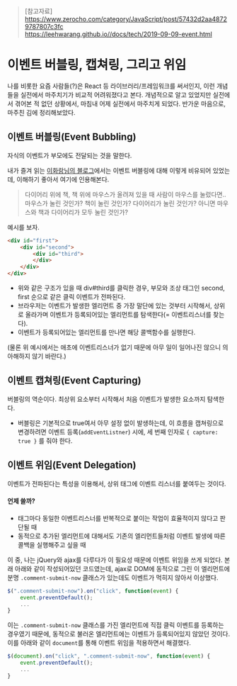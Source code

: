 > [참고자료]  
> https://www.zerocho.com/category/JavaScript/post/57432d2aa48729787807c3fc  
> https://leehwarang.github.io//docs/tech/2019-09-09-event.html  

# 이벤트 버블링, 캡쳐링, 그리고 위임

나를 비롯한 요즘 사람들(?)은 React 등 라이브러리/프레임워크를 써서인지, 이런 개념들을 실전에서 마주치기가 비교적 어려워졌다고 본다. 개념적으로 알고 있었지만 실전에서 겪어본 적 없던 상황에서, 마침내 어제 실전에서 마주치게 되었다. 반가운 마음으로, 마주친 김에 정리해보았다.

## 이벤트 버블링(Event Bubbling)
자식의 이벤트가 부모에도 전달되는 것을 말한다.  

내가 즐겨 읽는 [이화랑님의 블로그](https://leehwarang.github.io/)에서는 이벤트 버블링에 대해 이렇게 비유되어 있었는데, 이해하기 좋아서 여기에 인용해본다.  

> 다이어리 위에 책, 책 위에 마우스가 올려져 있을 때 사람이 마우스를 눌렀다면.. 마우스가 눌린 것인가? 책이 눌린 것인가? 다이어리가 눌린 것인가? 아니면 마우스와 책과 다이어리가 모두 눌린 것인가?

예시를 보자.

```html
<div id="first">
    <div id="second">
        <div id="third">
        </div>
    </div>
</div>
```

- 위와 같은 구조가 있을 때 div#third를 클릭한 경우, 부모와 조상 태그인 second, first 순으로 같은 클릭 이벤트가 전파된다.
- 브라우저는 이벤트가 발생한 엘리먼트 중 가장 말단에 있는 것부터 시작해서, 상위로 올라가며 이벤트가 등록되어있는 엘리먼트를 탐색한다(= 이벤트리스너를 찾는다).
- 이벤트가 등록되어있는 엘리먼트를 만나면 해당 콜백함수를 실행한다.

(물론 위 예시에서는 애초에 이벤트리스너가 없기 때문에 아무 일이 일어나진 않으니 의아해하지 않기 바란다.)


## 이벤트 캡쳐링(Event Capturing)
버블링의 역순이다. 최상위 요소부터 시작해서 처음 이벤트가 발생한 요소까지 탐색한다.

- 버블링은 기본적으로 true여서 아무 설정 없이 발생하는데, 이 흐름을 캡쳐링으로 변경하려면 이벤트 등록(`addEventListner`) 시에, 세 번째 인자로 `{ capture: true }` 를 줘야 한다.


## 이벤트 위임(Event Delegation)
이벤트가 전파된다는 특성을 이용해서, 상위 태그에 이벤트 리스너를 붙여두는 것이다.

#### 언제 쓸까?
- 태그마다 동일한 이벤트리스너를 반복적으로 붙이는 작업이 효율적이지 않다고 판단될 때
- 동적으로 추가된 엘리먼트에 대해서도 기존의 엘리먼트들처럼 이벤트 발생에 따른 콜백을 실행해주고 싶을 때  

이 중, 나는 jQuery와 ajax를 다루다가 이 필요성 때문에 이벤트 위임을 쓰게 되었다. 본래 아래와 같이 작성되어있던 코드였는데, ajax로 DOM에 동적으로 그린 이 엘리먼트에 분명 `.comment-submit-now` 클래스가 있는데도 이벤트가 먹히지 않아서 이상했다.

```js
$(".comment-submit-now").on("click", function(event) {
    event.preventDefault();
    ...
}
```

이는 `.comment-submit-now` 클래스를 가진 엘리먼트에 직접 클릭 이벤트를 등록하는 경우였기 때문에, 동적으로 불러온 엘리먼트에는 이벤트가 등록되어있지 않았던 것이다. 이를 아래와 같이 `document`를 통해 이벤트 위임을 적용하면서 해결했다.

```js
$(document).on("click", ".comment-submit-now", function(event) {
    event.preventDefault();
    ...
}
```